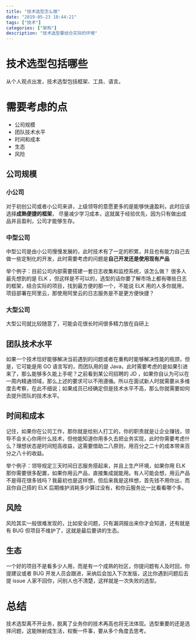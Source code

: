 ```yaml
---
title: "技术选型怎么做"
date: "2019-05-23 10:44:21"
tags: ["技术"]
categories: ["架构"]
description: "技术选型要结合实际的环境"
---
```

# 技术选型包括哪些

从个人观点出发，技术选型包括框架、工具、语言。

# 需要考虑的点

- 公司规模
- 团队技术水平
- 时间和成本
- 生态
- 风险

## 公司规模

### 小公司

对于初创公司或者小公司来讲，上级领导的意愿更多的是能够快速盈利，此时应该选择**成熟便捷的框架**，
尽量减少学习成本，这就属于经验优先，因为只有做出成品并且盈利，公司才能够生存。

### 中型公司

中型公司是由小公司慢慢发展的，此时技术有了一定的积累，并且也有能力自己去做一些定制化的开发，此时需要考虑的问题是**自己开发还是使用现有产品** 

举个例子：目前公司内部需要搭建一套日志收集和监控系统，该怎么做？
         很多人最先想到的是 ELK ，但这样是不可以的，选型的话你要了解市场上都有哪些日志的框架，结合实际的项目，找到最方便的那一个，不能说 ELK 用的人多你就用，项目部署在阿里云，那使用阿里云的日志服务是不是更方便快捷？

### 大型公司

大型公司就比较随意了，可能会花很长时间很多精力放在自研上

## 团队技术水平

如果一个技术恰好能够解决当前遇到的问题或者在重构时能够解决性能的瓶颈，但是，它可能是用 GO 语言写的，而团队用的是 Java，此时需要考虑的是如果引进来了，那么能够多久能上手呢？之前看到某公司招聘的 JD ，如果你自认为可以在一周内精通领域，那么上述的要求可以不用遵循。所以在面试新人时就需要从多维度去考察，在此不细说；如果成员已经确定但是技术水平不高，那么你就需要如何去提升团队的技术水平。

## 时间和成本

记住，如果你在公司工作，那你就是给别人打工的，你的职责就是让企业赚钱，领导不会关心你用什么技术，但他能知道你用多久去把业务实现，此时你需要考虑什么？理想状态是时间短高收益，这需要借助二八原则，用百分之二十的成本带来百分之八十的收益。

举个例子：领导规定三天时间日志服务搭起来，并且上生产环境，如果你用 ELK 那你需要很多配置，如果你用云产品，直接集成就能用。有人可能会想，用云产品不是得花很多钱吗？我最初也是这样想，但后来我是这样想，首先钱不用你出，而且你自己搭的 ELK 后期维护消耗多少算过没有，和你云服务比一比看看哪个多。

## 风险

风险其实一般很难发现的，比如安全问题，只有漏洞报出来你才会知道，还有就是有 BUG 但项目不维护了，这就是最后要讲的生态。

## 生态

一个好的项目不是看多少人用，而是有一个成熟的社区，你提问题有人及时回，你提建议或者 BUG 开发人员会跟进，采纳后会加入下次发版，这比你遇到问题后去提 issue 人家不回你，问别人也不清楚，这样就是一次失败的选型。


# 总结

技术选型离不开业务，脱离了业务你的技术再高也将无法体现。选型重要的还是选择问题，这能映射成生活，权衡一件事，要从多个角度去思考。

